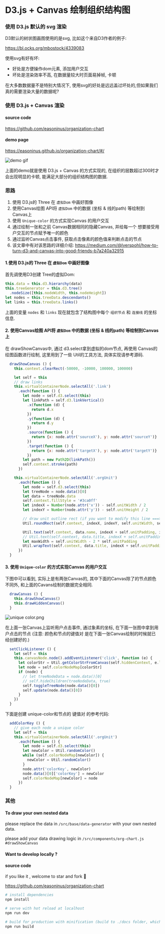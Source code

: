 # D3.js + Canvas 绘制组织结构图

### 使用 D3.js 默认的 svg 渲染
D3默认的树状图画图使用的是svg, 比如这个来自D3作者的例子:

https://bl.ocks.org/mbostock/4339083

使用svg有好有坏:
- 好处是方便操作dom元素, 添加用户交互
- 坏处是渲染效率不高, 在数据量较大时页面易掉帧, 卡顿

在大多数数据量不是特别大情况下, 使用svg的好处是远远盖过坏处的,但如果我们真的需要渲染大量的数据呢?


### 使用 D3.js + Canvas 渲染

#### source code
https://github.com/easoninus/organization-chart

#### demo page
https://easoninus.github.io/organization-chart/#/


![demo gif](https://raw.githubusercontent.com/easoninus/organization-chart/master/screenshots/org-chart.gif)


上面的demo就是使用 D3.js + Canvas 的方式实现的, 在组织的层数超过300时才会出现明显的卡顿, 能满足大部分的组织结构图的数据.

### 思路

1. 使用 D3.js的 Three 在 `虚拟Dom` 中画好图像
2. 使用Canvas绘图 API将 `虚拟Dom` 中的数据 (坐标 & 线的path) 等绘制到Canvas上
3. 使用 `Unique-color` 的方式实现Canvas 的用户交互
  1. 通过绘制一张和之前 Canvas数据相同的隐藏Canvas, 并给每一个 想要接受用户交互的节点赋予唯一的颜色
  2. 通过监听Canvas点击事件, 获取点击像素的颜色值来判断点击的节点
  3. 该文章中有对该思路的详细介绍: https://medium.com/@lverspohl/how-to-turn-d3-and-canvas-into-good-friends-b7a240a32915

#### 1.使用 D3.js的 Three 在 `虚拟Dom` 中画好图像
首先调使用D3创建 Tree的虚拟Dom:

```javascript
this.data = this.d3.hierarchy(data)
this.treeGenerator = this.d3.tree()
  .nodeSize([this.nodeWidth, this.nodeHeight])
let nodes = this.treeData.descendants()
let links = this.treeData.links()
```

上面的变量 `nodes` 和 `links` 现在就包含了结构图中每个 `组织节点` 和 `连接线` 的坐标信息.


#### 2. 使用Canvas绘图 API将 `虚拟Dom` 中的数据 (坐标 & 线的path) 等绘制到Canvas上

在 drawShowCanvas中,  通过 d3.select拿到虚拟的dom节点, 再使用 Canvas的绘图函数进行绘制, 这里用到了一些 Util的工具方法,  具体实现请参考源码.

```javascript
  drawShowCanvas () {
    this.context.clearRect(-50000, -10000, 100000, 100000)

    let self = this
    // draw links
    this.virtualContainerNode.selectAll('.link')
      .each(function () {
        let node = self.d3.select(this)
        let linkPath = self.d3.linkVertical()
          .x(function (d) {
            return d.x
          })
          .y(function (d) {
            return d.y
          })
          .source(function () {
            return {x: node.attr('sourceX'), y: node.attr('sourceY')}
          })
          .target(function () {
            return {x: node.attr('targetX'), y: node.attr('targetY')}
          })
        let path = new Path2D(linkPath())
        self.context.stroke(path)
      })

    this.virtualContainerNode.selectAll('.orgUnit')
      .each(function () {
        let node = self.d3.select(this)
        let treeNode = node.data()[0]
        let data = treeNode.data
        self.context.fillStyle = '#3ca0ff'
        let indexX = Number(node.attr('x')) - self.unitWidth / 2
        let indexY = Number(node.attr('y')) - self.unitHeight / 2

        // draw unit outline rect (if you want to modify this line ===>   please modify the same line in `drawHiddenCanvas`)
        Util.roundRect(self.context, indexX, indexY, self.unitWidth, self.unitHeight, 4, true, false)

        Util.text(self.context, data.name, indexX + self.unitPadding, indexY + self.unitPadding, '20px', '#ffffff')
        // Util.text(self.context, data.title, indexX + self.unitPadding, indexY + self.unitPadding + 30, '20px', '#000000')
        let maxWidth = self.unitWidth - 2 * self.unitPadding
        Util.wrapText(self.context, data.title, indexX + self.unitPadding, indexY + self.unitPadding + 24, maxWidth, 20)
      })
  }
```

#### 3. 使用 `Unique-color` 的方式实现Canvas 的用户交互
下图中可以看到, 实际上是有两张Canvas的, 其中下面的Canvas除了的节点颜色不同外, 和上面的Cavans绘制的数据完全相同.

```javascript
  drawCanvas () {
    this.drawShowCanvas()
    this.drawHiddenCanvas()
  }
```

![unique color.png](https://raw.githubusercontent.com/easoninus/organization-chart/master/screenshots/unique_color.png)


在上面一张Canvas上监听用户点击事件, 通过象素的坐标, 在下面一张图中拿到用户点击的节点 (注意: 颜色和节点的键值对 是在下面一张Canvas绘制的时候就已经创建好的.)

```javascript
  setClickListener () {
    let self = this
    this.canvasNode.node().addEventListener('click', function (e) {
      let colorStr = Util.getColorStrFromCanvas(self.hiddenContext, e.layerX, e.layerY)
      let node = self.colorNodeMap[colorStr]
      if (node) {
        // let treeNodeData = node.data()[0]
        // self.hideChildren(treeNodeData, true)
        self.toggleTreeNode(node.data()[0])
        self.update(node.data()[0])
      }
    })
  }
```

下面是创建 unique-color和节点的 键值对 的参考代码:

```javascript
  addColorKey () {
    // give each node a unique color
    let self = this
    this.virtualContainerNode.selectAll('.orgUnit')
      .each(function () {
        let node = self.d3.select(this)
        let newColor = Util.randomColor()
        while (self.colorNodeMap[newColor]) {
          newColor = Util.randomColor()
        }
        node.attr('colorKey', newColor)
        node.data()[0]['colorKey'] = newColor
        self.colorNodeMap[newColor] = node
      })
  }
```

### 其他

#### To draw your own nested data

please replace the data in `/src/base/data-generator` with your own nested data.

please add your data drawing logic in `/src/components/org-chart.js #drawShowCanvas`

#### Want to develop locally ?

#### source code
if you like it , welcome to star and fork :tada:

https://github.com/easoninus/organization-chart

``` bash
# install dependencies
npm install

# serve with hot reload at localhost
npm run dev

# build for production with minification (build to ./docs folder, which can be auto servered by github page 🤓)
npm run build
```
